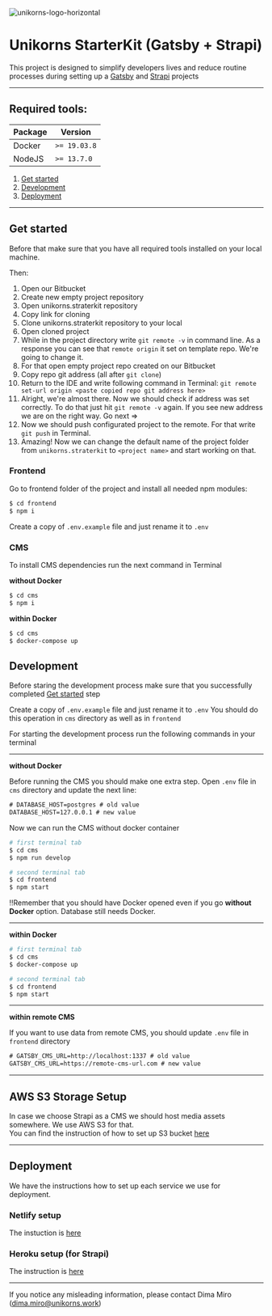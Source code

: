 ![unikorns-logo-horizontal](https://user-images.githubusercontent.com/15017363/89563653-0dc63980-d81c-11ea-910a-ec4cd13d7a0b.png)

# Unikorns StarterKit (Gatsby + Strapi)

This project is designed to simplify developers lives and reduce routine processes during setting up a [Gatsby](https://www.gatsbyjs.org/) and [Strapi](https://strapi.io/) projects

---

## Required tools:

| Package | Version    |
|---------|------------|
| Docker  |`>= 19.03.8`|
| NodeJS  |`>= 13.7.0` |


1. [Get started](#markdown-header-get-started)
2. [Development](#markdown-header-development)
3. [Deployment](#markdown-header-deployment)

---

## Get started

Before that make sure that you have all required tools installed on your local machine.

Then:

1. Open our Bitbucket
2. Create new empty project repository
3. Open unikorns.straterkit repository
4. Copy link for cloning
5. Clone unikorns.straterkit repository to your local
6. Open cloned project
7. While in the project directory write `git remote -v` in command line. As a response you can see that `remote origin` it set on template repo. We're going to change it.
8. For that open empty project repo created on our Bitbucket
9. Copy repo git address (all after `git clone`)
10. Return to the IDE and write following command in Terminal: `git remote set-url origin <paste copied repo git address here>` 
11. Alright, we're almost there. Now we should check if address was set correctly. To do that just hit `git remote -v` again. If you see new address we are on the right way. Go next ⇒
12. Now we should push configurated project to the remote. For that write `git push` in Terminal.
13. Amazing! Now we can change the default name of the project folder from `unikorns.straterkit` to `<project name>` and start working on that.

### Frontend

Go to frontend folder of the project and install all needed npm modules:

```bash
$ cd frontend
$ npm i
```

Create a copy of `.env.example` file and just rename it to `.env`

### CMS

To install CMS dependencies run the next command in Terminal

**without Docker**

```bash
$ cd cms
$ npm i
```

**within Docker**

```bash
$ cd cms
$ docker-compose up
```

## Development

Before staring the development process make sure that you successfully completed [Get started](#markdown-header-get-started) step

Create a copy of `.env.example` file and just rename it to `.env` You should do this operation in `cms` directory as well as in `frontend`

For starting the development process run the following commands in your terminal

---

**without Docker**

Before running the CMS you should make one extra step. Open `.env` file in `cms` directory and update the next line:

```xml
# DATABASE_HOST=postgres # old value
DATABASE_HOST=127.0.0.1 # new value
```

Now we can run the CMS without docker container

```bash
# first terminal tab
$ cd cms
$ npm run develop

# second terminal tab
$ cd frontend
$ npm start
```

‼️Remember that you should have Docker opened even if you go **without Docker** option. Database still needs Docker.

---

**within Docker**

```bash
# first terminal tab
$ cd cms
$ docker-compose up

# second terminal tab
$ cd frontend
$ npm start
```

---

**within remote CMS**

If you want to use data from remote CMS, you should update `.env` file in `frontend` directory


```xml
# GATSBY_CMS_URL=http://localhost:1337 # old value
GATSBY_CMS_URL=https://remote-cms-url.com # new value
```

---

## AWS S3 Storage Setup

In case we choose Strapi as a CMS we should host media assets somewhere. We use AWS S3 for that.   
You can find the instruction of how to set up S3 bucket [here](https://unikorns.atlassian.net/wiki/spaces/PP/pages/476774471/Set+up+AWS+S3+Bucket)

---

## Deployment

We have the instructions how to set up each service we use for deployment.

### Netlify setup

The instuction is [here](https://unikorns.atlassian.net/wiki/spaces/PP/pages/343638174/Netlify+Deployment)

### Heroku setup (for Strapi)

The instruction is [here](https://unikorns.atlassian.net/wiki/spaces/PP/pages/343572614/Strapi+CMS+Deployment)

---

If you notice any misleading information, please contact Dima Miro (dima.miro@unikorns.work)
